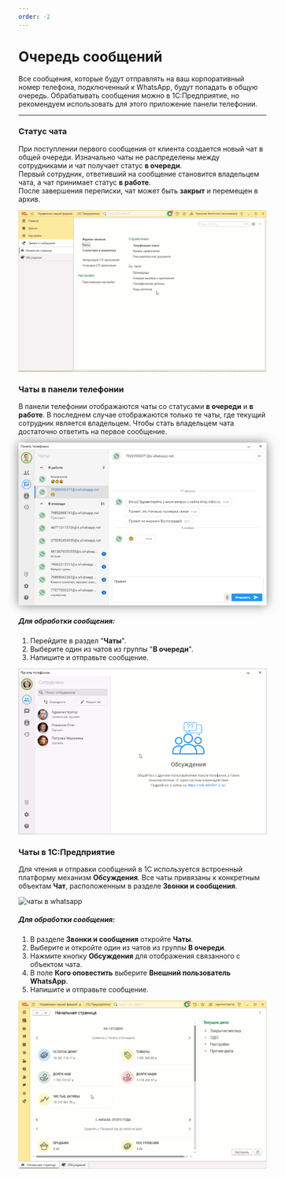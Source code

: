 ```yaml
---
order: -2
---
```


# Очередь сообщений

Все сообщения, которые будут отправлять на ваш корпоративный номер телефона, подключенный к WhatsApp, будут попадать в
общую очередь. Обрабатывать сообщения можно в 1С:Предприятие, но рекомендуем использовать для этого приложение панели
телефонии.

---

### Статус чата

При поступлении первого сообщения от клиента создается новый чат в общей очереди. Изначально чаты не распределены
между сотрудниками и чат получает статус **в очереди**. <br>
Первый сотрудник, ответивший на сообщение становится владельцем чата, а чат принимает статус **в работе**. <br>
После завершения переписки, чат может быть **закрыт** и перемещен в архив.

<img class="miko-shadow play-on-hover"  
    src="/assets/whatsapp/wp_och_0.gif"
    alt="МИКО: whatsapp закрытие чата"
/> 

### Чаты в панели телефонии

В панели телефонии отображаются чаты со статусами **в очереди** и **в работе**. В последнем случае отображаются только
те чаты, где текущий сотрудник является владельцем. Чтобы стать владельцем чата достаточно ответить на первое сообщение.

[<img src="/assets/whatsapp/chat-panel-preview.png" style="box-shadow: 0 0 20px 0 grey">](~/assets/whatsapp/chat-panel.png)

##### Для обработки сообщения:
1. Перейдите в раздел "**Чаты**".
2. Выберите один из чатов из группы "**В очереди**".
3. Напишите и отправьте сообщение.

<img class="miko-shadow play-on-hover"  
    src="/assets/whatsapp/wp_och_1.gif"
    alt="МИКО: whatsapp прием чата в работу"
/> 

### Чаты в 1С:Предприятие

Для чтения и отправки сообщений в 1С используется встроенный платформу механизм **Обсуждения**. Все чаты привязаны к
конкретным объектам **Чат**, расположенным в разделе **Звонки и сообщения**.

<img class="miko-shadow img-zoomable"  
    src="/assets/whatsapp/wp_och_0.png"
    data-original="/assets/whatsapp/wp_och_0.png"
    srcset="/assets/whatsapp/wp_och_0_prev.png 1x, /assets/whatsapp/wp_och_0.png 2x" 
    alt="чаты в whatsapp"
/> 

##### Для обработки сообщения:
1. В разделе **Звонки и сообщения** откройте **Чаты**.
2. Выберите и откройте один из чатов из группы **В очереди**.
3. Нажмите кнопку **Обсуждения** для отображения связанного с объектом чата.
4. В поле **Кого оповестить** выберите **Внешний пользователь WhatsApp**.
5. Напишите и отправьте сообщение.

<img class="miko-shadow play-on-hover"  
    src="/assets/whatsapp/wp_chat_0.gif"
    alt="МИКО: whatsapp прием чата в работу"
/> 